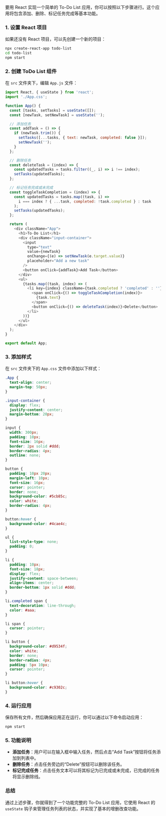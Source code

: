 要用 React 实现一个简单的 To-Do List 应用，你可以按照以下步骤进行。这个应用将包含添加、删除、标记任务完成等基本功能。

### 1. **设置 React 项目**
如果还没有 React 项目，可以先创建一个新的项目：

```bash
npx create-react-app todo-list
cd todo-list
npm start
```

### 2. **创建 ToDo List 组件**

在 `src` 文件夹下，编辑 `App.js` 文件：

```javascript
import React, { useState } from 'react';
import './App.css';

function App() {
  const [tasks, setTasks] = useState([]);
  const [newTask, setNewTask] = useState('');

  // 添加任务
  const addTask = () => {
    if (newTask.trim()) {
      setTasks([...tasks, { text: newTask, completed: false }]);
      setNewTask('');
    }
  };

  // 删除任务
  const deleteTask = (index) => {
    const updatedTasks = tasks.filter((_, i) => i !== index);
    setTasks(updatedTasks);
  };

  // 标记任务完成或未完成
  const toggleTaskCompletion = (index) => {
    const updatedTasks = tasks.map((task, i) => 
      i === index ? { ...task, completed: !task.completed } : task
    );
    setTasks(updatedTasks);
  };

  return (
    <div className="App">
      <h1>To-Do List</h1>
      <div className="input-container">
        <input 
          type="text" 
          value={newTask} 
          onChange={(e) => setNewTask(e.target.value)} 
          placeholder="Add a new task" 
        />
        <button onClick={addTask}>Add Task</button>
      </div>
      <ul>
        {tasks.map((task, index) => (
          <li key={index} className={task.completed ? 'completed' : ''}>
            <span onClick={() => toggleTaskCompletion(index)}>
              {task.text}
            </span>
            <button onClick={() => deleteTask(index)}>Delete</button>
          </li>
        ))}
      </ul>
    </div>
  );
}

export default App;
```

### 3. **添加样式**
在 `src` 文件夹下的 `App.css` 文件中添加以下样式：

```css
.App {
  text-align: center;
  margin-top: 50px;
}

.input-container {
  display: flex;
  justify-content: center;
  margin-bottom: 20px;
}

input {
  width: 300px;
  padding: 10px;
  font-size: 16px;
  border: 2px solid #ddd;
  border-radius: 4px;
  outline: none;
}

button {
  padding: 10px 20px;
  margin-left: 10px;
  font-size: 16px;
  cursor: pointer;
  border: none;
  background-color: #5cb85c;
  color: white;
  border-radius: 4px;
}

button:hover {
  background-color: #4cae4c;
}

ul {
  list-style-type: none;
  padding: 0;
}

li {
  padding: 10px;
  font-size: 18px;
  display: flex;
  justify-content: space-between;
  align-items: center;
  border-bottom: 1px solid #ddd;
}

li.completed span {
  text-decoration: line-through;
  color: #aaa;
}

li span {
  cursor: pointer;
}

li button {
  background-color: #d9534f;
  color: white;
  border: none;
  border-radius: 4px;
  padding: 5px 10px;
  cursor: pointer;
}

li button:hover {
  background-color: #c9302c;
}
```

### 4. **运行应用**
保存所有文件，然后确保应用正在运行，你可以通过以下命令启动应用：

```bash
npm start
```

### 5. **功能说明**

- **添加任务**：用户可以在输入框中输入任务，然后点击“Add Task”按钮将任务添加到列表中。
- **删除任务**：点击任务旁边的“Delete”按钮可以删除该任务。
- **标记完成任务**：点击任务文本可以将其标记为已完成或未完成，已完成的任务将显示删除线。

### 总结
通过上述步骤，你就得到了一个功能完整的 To-Do List 应用，它使用 React 的 `useState` 钩子来管理任务列表的状态，并实现了基本的增删改查功能。